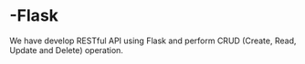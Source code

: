 # -Flask
We have develop RESTful API using Flask and perform CRUD (Create, Read, Update and Delete) operation.
